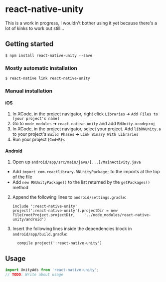 
# react-native-unity

This is a work in progress, I wouldn't bother using it yet because there's a lot of kinks to work out still...

## Getting started

`$ npm install react-native-unity --save`

### Mostly automatic installation

`$ react-native link react-native-unity`

### Manual installation


#### iOS

1. In XCode, in the project navigator, right click `Libraries` ➜ `Add Files to [your project's name]`
2. Go to `node_modules` ➜ `react-native-unity` and add `RNUnity.xcodeproj`
3. In XCode, in the project navigator, select your project. Add `libRNUnity.a` to your project's `Build Phases` ➜ `Link Binary With Libraries`
4. Run your project (`Cmd+R`)<

#### Android

1. Open up `android/app/src/main/java/[...]/MainActivity.java`
  - Add `import com.reactlibrary.RNUnityPackage;` to the imports at the top of the file
  - Add `new RNUnityPackage()` to the list returned by the `getPackages()` method
2. Append the following lines to `android/settings.gradle`:
  	```
  	include ':react-native-unity'
  	project(':react-native-unity').projectDir = new File(rootProject.projectDir, 	'../node_modules/react-native-unity/android')
  	```
3. Insert the following lines inside the dependencies block in `android/app/build.gradle`:
  	```
      compile project(':react-native-unity')
  	```
    
## Usage
```javascript
import UnityAds from 'react-native-unity';
// TODO: Write about usage
```
  
